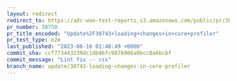 ```yaml
---
layout: redirect
redirect_to: https://a8c-woo-test-reports.s3.amazonaws.com/public/pr/38750/e2e/index.html
pr_number: 38750
pr_title_encoded: "Update%2F38743+loading+changes+in+core+profiler"
pr_test_type: e2e
last_published: "2023-06-16 01:48:49 +0000"
commit_sha: ccf773443239dc1db46fc9876086a0bcc8a6bcbf
commit_message: "Lint fix -- css"
branch_name: update/38743-loading-changes-in-core-profiler
---
```

